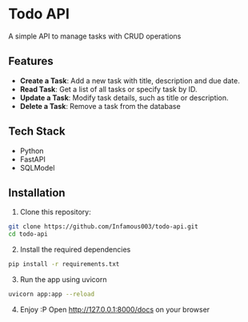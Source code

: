 # Todo API

A simple API to manage tasks with CRUD operations

## Features
- **Create a Task**: Add a new task with title, description and due date.
- **Read Task**: Get a list of all tasks or specify task by ID.
- **Update a Task**: Modify task details, such as title or description.
- **Delete a Task**: Remove a task from the database

## Tech Stack
- Python
- FastAPI
- SQLModel

## Installation

1. Clone this repository:
  ```bash
  git clone https://github.com/Infamous003/todo-api.git
  cd todo-api
  ```

2. Install the required dependencies
  ```bash
  pip install -r requirements.txt
  ```

3. Run the app using uvicorn
  ```bash
  uvicorn app:app --reload
  ```

4. Enjoy :P
  Open http://127.0.0.1:8000/docs on your browser
